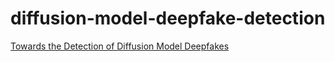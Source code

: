 # diffusion-model-deepfake-detection
[Towards the Detection of Diffusion Model Deepfakes](https://arxiv.org/abs/2210.14571)
